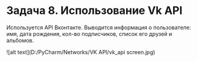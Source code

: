 # Задача 8. Использование Vk API
Используется API Вконтакте. Выводится информация о пользователе: имя, дата рождения, кол-во подписчиков, список его друзей и альбомов.

![alt text](D:/PyCharm/Networks/VK API/vk_api screen.jpg)